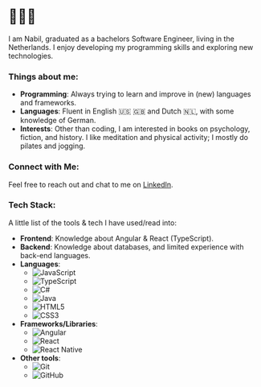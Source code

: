 # 🙋🏻‍♂️

I am Nabil, graduated as a bachelors Software Engineer, living in the Netherlands. I enjoy developing my programming skills and exploring new technologies.

### Things about me:
- **Programming**: Always trying to learn and improve in (new) languages and frameworks.
- **Languages**: Fluent in English 🇺🇸 🇬🇧 and Dutch 🇳🇱, with some knowledge of German.
- **Interests**: Other than coding, I am interested in books on psychology, fiction, and history. I like meditation and physical activity; I mostly do pilates and jogging.

### Connect with Me:
Feel free to reach out and chat to me on [LinkedIn](https://linkedin.com/in/nabilnaou). 

### Tech Stack:
A little list of the tools & tech I have used/read into:

- **Frontend**: Knowledge about Angular & React (TypeScript).
- **Backend**: Knowledge about databases, and limited experience with back-end languages.
- **Languages**:
  - ![JavaScript](https://img.shields.io/badge/JavaScript-F7DF1E?style=for-the-badge&logo=javascript&logoColor=black)
  - ![TypeScript](https://img.shields.io/badge/TypeScript-007ACC?style=for-the-badge&logo=typescript&logoColor=white)
  - ![C#](https://img.shields.io/badge/C%23-239120?style=for-the-badge&logo=c-sharp&logoColor=white)
  - ![Java](https://img.shields.io/badge/Java-007396?style=for-the-badge&logo=java&logoColor=white)
  - ![HTML5](https://img.shields.io/badge/HTML5-E34F26?style=for-the-badge&logo=html5&logoColor=white)
  - ![CSS3](https://img.shields.io/badge/CSS3-1572B6?style=for-the-badge&logo=css3&logoColor=white)
- **Frameworks/Libraries**:
  - ![Angular](https://img.shields.io/badge/Angular-DD0031?style=for-the-badge&logo=angular&logoColor=white)
  - ![React](https://img.shields.io/badge/React-61DAFB?style=for-the-badge&logo=react&logoColor=black)
  - ![React Native](https://img.shields.io/badge/React%20Native-61DAFB?style=for-the-badge&logo=react&logoColor=black)
- **Other tools**:
  - ![Git](https://img.shields.io/badge/Git-F05032?style=for-the-badge&logo=git&logoColor=white)
  - ![GitHub](https://img.shields.io/badge/GitHub-181717?style=for-the-badge&logo=github&logoColor=white)
